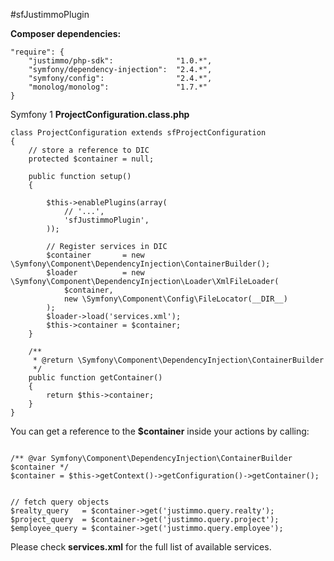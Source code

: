 #sfJustimmoPlugin


__Composer dependencies:__


```
"require": {
    "justimmo/php-sdk":              "1.0.*",
    "symfony/dependency-injection":  "2.4.*",
    "symfony/config":                "2.4.*",
    "monolog/monolog":               "1.7.*"
}
```

Symfony 1 __ProjectConfiguration.class.php__

```
class ProjectConfiguration extends sfProjectConfiguration
{
    // store a reference to DIC
    protected $container = null;

    public function setup()
    {

        $this->enablePlugins(array(
            // '...',
            'sfJustimmoPlugin',
        ));

        // Register services in DIC
        $container       = new \Symfony\Component\DependencyInjection\ContainerBuilder();
        $loader          = new \Symfony\Component\DependencyInjection\Loader\XmlFileLoader(
            $container,
            new \Symfony\Component\Config\FileLocator(__DIR__)
        );
        $loader->load('services.xml');
        $this->container = $container;
    }

    /**
     * @return \Symfony\Component\DependencyInjection\ContainerBuilder
     */
    public function getContainer()
    {
        return $this->container;
    }
}
```

You can get a reference to the __$container__ inside your actions by calling:

```

/** @var Symfony\Component\DependencyInjection\ContainerBuilder $container */
$container = $this->getContext()->getConfiguration()->getContainer();


// fetch query objects
$realty_query   = $container->get('justimmo.query.realty');
$project_query  = $container->get('justimmo.query.project');
$employee_query = $container->get('justimmo.query.employee');
```

Please check __services.xml__ for the full list of available services.
